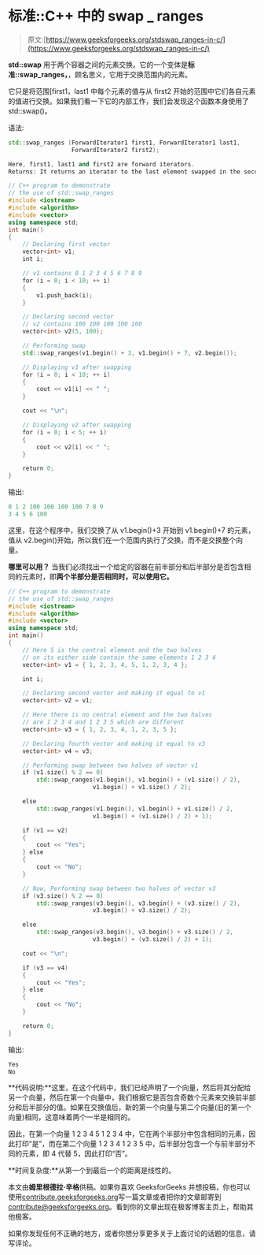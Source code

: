 # 标准::C++ 中的 swap _ ranges

> 原文:[https://www.geeksforgeeks.org/stdswap_ranges-in-c/](https://www.geeksforgeeks.org/stdswap_ranges-in-c/)

**std::swap** 用于两个容器之间的元素交换。它的一个变体是**标准::swap_ranges，**，顾名思义，它用于交换范围内的元素。

它只是将范围[first1，last1 中每个元素的值与从 first2 开始的范围中它们各自元素的值进行交换。如果我们看一下它的内部工作，我们会发现这个函数本身使用了 std::swap()。

语法:

```cpp
std::swap_ranges (ForwardIterator1 first1, ForwardIterator1 last1,
                  ForwardIterator2 first2);

Here, first1, last1 and first2 are forward iterators.
Returns: It returns an iterator to the last element swapped in the second sequence.

```

```cpp
// C++ program to demonstrate 
// the use of std::swap_ranges
#include <iostream>
#include <algorithm>
#include <vector>
using namespace std;
int main()
{
    // Declaring first vector
    vector<int> v1;
    int i;

    // v1 contains 0 1 2 3 4 5 6 7 8 9
    for (i = 0; i < 10; ++ i) 
    {
        v1.push_back(i);
    }

    // Declaring second vector
    // v2 contains 100 100 100 100 100
    vector<int> v2(5, 100);

    // Performing swap
    std::swap_ranges(v1.begin() + 3, v1.begin() + 7, v2.begin());

    // Displaying v1 after swapping
    for (i = 0; i < 10; ++ i) 
    {
        cout << v1[i] << " ";
    }

    cout << "\n";

    // Displaying v2 after swapping
    for (i = 0; i < 5; ++ i) 
    {
        cout << v2[i] << " ";
    }

    return 0;
}
```

输出:

```cpp
0 1 2 100 100 100 100 7 8 9
3 4 5 6 100

```

这里，在这个程序中，我们交换了从 v1.begin()+3 开始到 v1.begin()+7 的元素，值从 v2.begin()开始，所以我们在一个范围内执行了交换，而不是交换整个向量。

**哪里可以用？**
当我们必须找出一个给定的容器在前半部分和后半部分是否包含相同的元素时，即**两个半部分是否相同时，可以使用它。**

```cpp
// C++ program to demonstrate 
// the use of std::swap_ranges
#include <iostream>
#include <algorithm>
#include <vector>
using namespace std;
int main()
{
    // Here 5 is the central element and the two halves
    // on its either side contain the same elements 1 2 3 4
    vector<int> v1 = { 1, 2, 3, 4, 5, 1, 2, 3, 4 };

    int i;

    // Declaring second vector and making it equal to v1
    vector<int> v2 = v1;

    // Here there is no central element and the two halves
    // are 1 2 3 4 and 1 2 3 5 which are different
    vector<int> v3 = { 1, 2, 3, 4, 1, 2, 3, 5 };

    // Declaring fourth vector and making it equal to v3
    vector<int> v4 = v3;

    // Performing swap between two halves of vector v1
    if (v1.size() % 2 == 0)
        std::swap_ranges(v1.begin(), v1.begin() + (v1.size() / 2),
                        v1.begin() + v1.size() / 2);

    else
        std::swap_ranges(v1.begin(), v1.begin() + v1.size() / 2,
                        v1.begin() + (v1.size() / 2) + 1);

    if (v1 == v2) 
    {
        cout << "Yes";
    } else 
    {
        cout << "No";
    }

    // Now, Performing swap between two halves of vector v3
    if (v3.size() % 2 == 0)
        std::swap_ranges(v3.begin(), v3.begin() + (v3.size() / 2),
                        v3.begin() + v3.size() / 2);

    else
        std::swap_ranges(v3.begin(), v3.begin() + v3.size() / 2,
                        v3.begin() + (v3.size() / 2) + 1);

    cout << "\n";

    if (v3 == v4) 
    {
        cout << "Yes";
    } else 
    {
        cout << "No";
    }

    return 0;
}
```

输出:

```cpp
Yes
No

```

**代码说明:**这里，在这个代码中，我们已经声明了一个向量，然后将其分配给另一个向量，然后在第一个向量中，我们根据它是否包含奇数个元素来交换前半部分和后半部分的值。如果在交换值后，新的第一个向量与第二个向量(旧的第一个向量)相同，这意味着两个一半是相同的。

因此，在第一个向量 1 2 3 4 5 1 2 3 4 中，它在两个半部分中包含相同的元素，因此打印“是”，而在第二个向量 1 2 3 4 1 2 3 5 中，后半部分包含一个与前半部分不同的元素，即 4 代替 5，因此打印“否”。

**时间复杂度:**从第一个到最后一个的距离是线性的。

本文由**姆里根德拉·辛格**供稿。如果你喜欢 GeeksforGeeks 并想投稿，你也可以使用[contribute.geeksforgeeks.org](http://www.contribute.geeksforgeeks.org)写一篇文章或者把你的文章邮寄到 contribute@geeksforgeeks.org。看到你的文章出现在极客博客主页上，帮助其他极客。

如果你发现任何不正确的地方，或者你想分享更多关于上面讨论的话题的信息，请写评论。